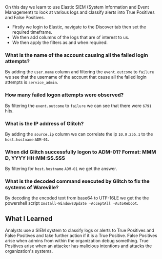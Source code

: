 On this day we learn to use Elastic SIEM (System Information and Event Management) to look at various logs and classify alerts into True Positives and False Positives.
+ Firstly we login to Elastic, navigate to the Discover tab then set the required timeframe.
+ We then add columns of the logs that are of interest to us.
+ We then apply the filters as and when required.

### What is the name of the account causing all the failed login attempts?
By adding the `user.name` column and filtering the `event.outcome` to `failure` we see that the username of the account that cause all the failed login attempts is `service_admin`.

### How many failed logon attempts were observed?
By filtering the `event.outcome` to `failure` we can see that there were `6791` hits.

### What is the IP address of Glitch?
By adding the `source.ip` column we can correlate the ip `10.0.255.1` to the `host.hostname` `ADM-01`.

### When did Glitch successfully logon to ADM-01? Format: MMM D, YYYY HH:MM:SS.SSS
By filtering for `host.hostname` `ADM-01` we get the answer.

### What is the decoded command executed by Glitch to fix the systems of Wareville?
By decoding the encoded text from base64 to UTF-16LE we get the the powershell script `Install-WindowsUpdate -AcceptAll -AutoReboot`.

## What I Learned
Analysts use a SIEM system to classify logs or alerts to True Positives and False Positives and take further action if it is a True Positive. False Positives arise when admins from within the organization debug something. True Positives arise when an attacker has malicious intentions and attacks the organization's systems.
